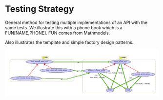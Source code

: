 # Testing Strategy

General method for testing multiple implementations of an API with the same tests. We illustrate this with a phone book which is a FUN[NAME,PHONE]. FUN comes from Mathmodels.

Also illustrates the template and simple factory design patterns.

![png](docs/bon.png)